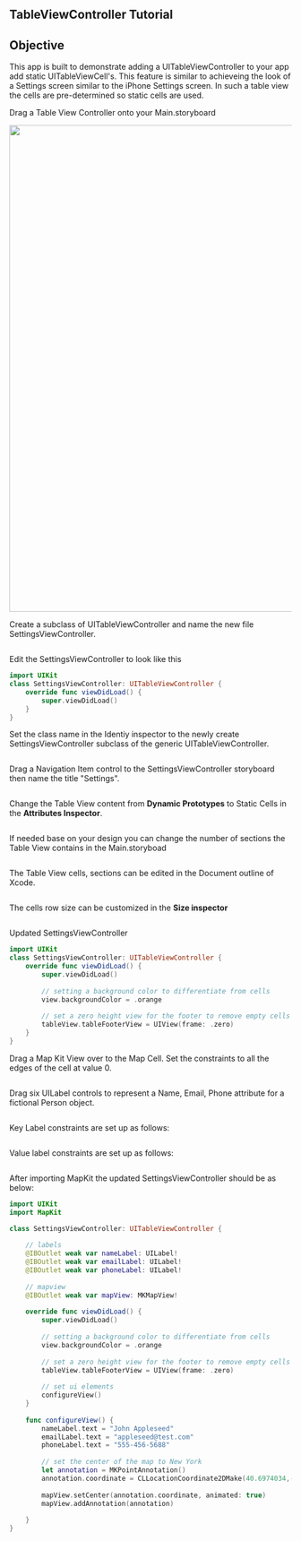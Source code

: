 ## TableViewController Tutorial

## Objective 

This app is built to demonstrate adding a UITableViewController to your app add static UITableViewCell's. This feature is similar to achieveing the look of a Settings screen similar to the iPhone Settings screen. In such a table view the cells are pre-determined so static cells are used.

Drag a Table View Controller onto your Main.storyboard 

<p align="center">
<img src="https://github.com/alexpaul/TableViewController-Tutorial/blob/master/Images/drag-table-view-controller.png" width="1368" height="869" />
</p>


Create a subclass of UITableViewController and name the new file SettingsViewController. 

<p align="center">
<img src="" width="" height="" />
</p>

Edit the SettingsViewController to look like this
```swift
import UIKit
class SettingsViewController: UITableViewController {
    override func viewDidLoad() {
        super.viewDidLoad()
    }
}
```

Set the class name in the Identiy inspector to the newly create SettingsViewController subclass of the generic UITableViewController.

<p align="center">
<img src="" width="" height="" />
</p>

Drag a Navigation Item control to the SettingsViewController storyboard then name the title "Settings".

<p align="center">
<img src="" width="" height="" />
</p>


Change the Table View content from **Dynamic Prototypes** to Static Cells in the **Attributes Inspector**.  

<p align="center">
<img src="" width="" height="" />
</p>

If needed base on your design you can change the number of sections the Table View contains in the Main.storyboad

<p align="center">
<img src="" width="" height="" />
</p>

The Table View cells, sections can be edited in the Document outline of Xcode. 

<p align="center">
<img src="" width="" height="" />
</p>

The cells row size can be customized in the **Size inspector** 

<p align="center">
<img src="" width="" height="" />
</p>

Updated SettingsViewController 

```swift 
import UIKit
class SettingsViewController: UITableViewController {
    override func viewDidLoad() {
        super.viewDidLoad()
        
        // setting a background color to differentiate from cells
        view.backgroundColor = .orange
    
        // set a zero height view for the footer to remove empty cells
        tableView.tableFooterView = UIView(frame: .zero)
    }
}
```

Drag a Map Kit View over to the Map Cell. Set the constraints to all the edges of the cell at value 0. 

<p align="center">
<img src="" width="" height="" />
</p>


Drag six UILabel controls to represent a Name, Email, Phone attribute for a fictional Person object.

<p align="center">
<img src="" width="" height="" />
</p>

Key Label constraints are set up as follows: 

<p align="center">
<img src="" width="" height="" />
</p>

Value label constraints are set up as follows: 

<p align="center">
<img src="" width="" height="" />
</p>

After importing MapKit the updated SettingsViewController should be as below: 

```swift 
import UIKit
import MapKit

class SettingsViewController: UITableViewController {
    
    // labels
    @IBOutlet weak var nameLabel: UILabel!
    @IBOutlet weak var emailLabel: UILabel!
    @IBOutlet weak var phoneLabel: UILabel!
    
    // mapview
    @IBOutlet weak var mapView: MKMapView!
    
    override func viewDidLoad() {
        super.viewDidLoad()
        
        // setting a background color to differentiate from cells
        view.backgroundColor = .orange
        
        // set a zero height view for the footer to remove empty cells
        tableView.tableFooterView = UIView(frame: .zero)
        
        // set ui elements
        configureView()
    }
    
    func configureView() {
        nameLabel.text = "John Appleseed"
        emailLabel.text = "appleseed@test.com"
        phoneLabel.text = "555-456-5688"
        
        // set the center of the map to New York
        let annotation = MKPointAnnotation()
        annotation.coordinate = CLLocationCoordinate2DMake(40.6974034,-74.1197636)
        
        mapView.setCenter(annotation.coordinate, animated: true)
        mapView.addAnnotation(annotation)
        
    }
}
```













<p align="center">
<img src="" width="" height="" />
</p>
